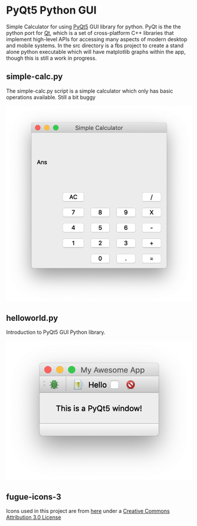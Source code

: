 # PyQt5 Python GUI
 Simple Calculator for using [PyQt5](https://pypi.org/project/PyQt5/) GUI library for python. PyQt is the the python port for [Qt](https://www.qt.io), which is a set of cross-platform C++ libraries that implement high-level APIs for accessing many aspects of modern desktop and mobile systems. In the src directory is a fbs project to create a stand alone python executable which will have matplotlib graphs within the app, though this is still a work in progress.
 
## simple-calc.py

The simple-calc.py script is a simple calculator which only has basic operations available. Still a bit buggy

![Simple Calculator Written in Python](img_calc.png)

## helloworld.py

Introduction to PyQt5 GUI Python library.

![Hello world of PyQt5 apps](img_helloworld.png)

## fugue-icons-3

Icons used in this project are from [here](https://p.yusukekamiyamane.com) under a [Creative Commons Attribution 3.0 License](https://creativecommons.org/licenses/by/3.0/)